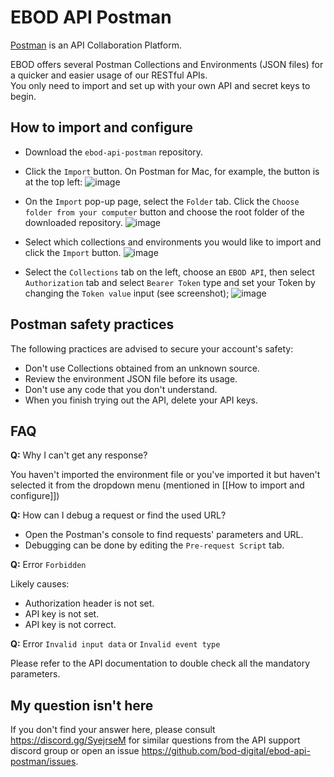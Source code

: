 # EBOD API Postman

[Postman](https://getpostman.com) is an API Collaboration Platform.

EBOD offers several Postman Collections and Environments (JSON files) for a quicker and easier usage of our RESTful APIs.<br/>
You only need to import and set up with your own API and secret keys to begin.

## How to import and configure
- Download the `ebod-api-postman` repository.

- Click the `Import` button. On Postman for Mac, for example, the button is at the top left:
![image](https://github.com/bod-digital/ebod-api-postman/assets/142394627/24fc2de1-3773-4a05-a80e-583dc47300a4)

- On the `Import` pop-up page, select the `Folder` tab. Click the `Choose folder from your computer` button and choose the root folder of the downloaded repository.
![image](https://github.com/bod-digital/ebod-api-postman/assets/142394627/e6e50e19-8724-4d43-bbea-ae464a0ad37b)

- Select which collections and environments you would like to import and click the `Import` button.
![image](https://github.com/bod-digital/ebod-api-postman/assets/142394627/de35c332-7eeb-4329-a58c-8a9d2b18ccc1)

- Select the `Collections` tab on the left, choose an `EBOD API`, then select `Authorization` tab and select `Bearer Token` type and set your Token by changing the `Token value` input (see screenshot);
![image](https://github.com/bod-digital/ebod-api-postman/assets/142394627/31fd9529-d999-4159-8b49-229d0e553822)
  

## Postman safety practices
The following practices are advised to secure your account's safety:

- Don't use Collections obtained from an unknown source.
- Review the environment JSON file before its usage.
- Don't use any code that you don't understand.
- When you finish trying out the API, delete your API keys.

## FAQ
**Q:** Why I can't get any response?

You haven't imported the environment file or you've imported it but haven't selected it from the dropdown menu (mentioned in [[How to import and configure]])

**Q:** How can I debug a request or find the used URL?

- Open the Postman's console to find requests' parameters and URL.
- Debugging can be done by editing the `Pre-request Script` tab.

**Q:** Error `Forbidden`

Likely causes:
- Authorization header is not set.
- API key is not set.
- API key is not correct.

**Q:** Error `Invalid input data` or `Invalid event type`

Please refer to the API documentation to double check all the mandatory parameters.


## My question isn't here
If you don't find your answer here, please consult https://discord.gg/SyejrseM for similar questions from the API support discord group or open an issue https://github.com/bod-digital/ebod-api-postman/issues.
